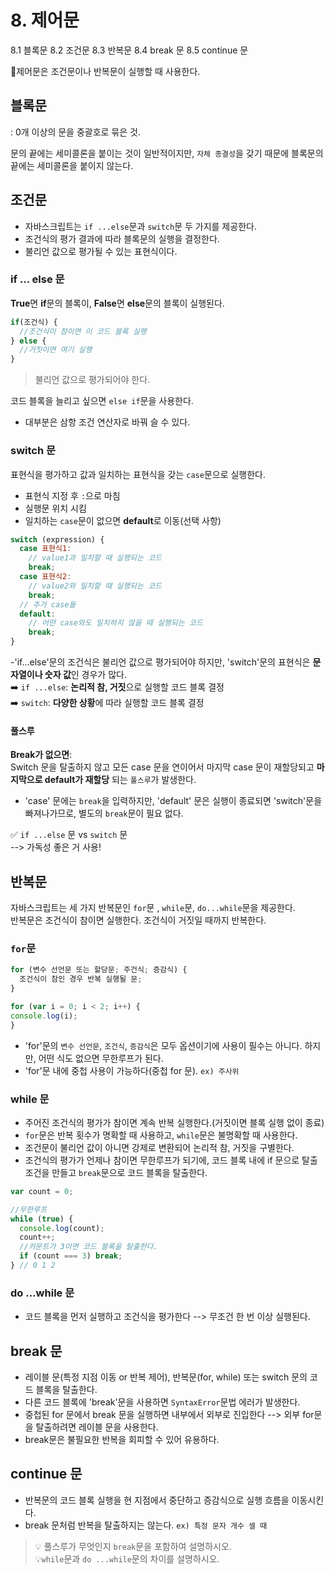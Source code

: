 # 8. 제어문
8.1 블록문
8.2 조건문
8.3 반복문
8.4 break 문
8.5 continue 문

🤔제어문은 조건문이나 반복문이 실행할 때 사용한다. 

## 블록문

: 0개 이상의 문을 중괄호로 묶은 것.

문의 끝에는 세미콜론을 붙이는 것이 일반적이지만, `자체 종결성`을 갖기 때문에 블록문의 끝에는 세미콜론을 붙이지 않는다.

## 조건문
- 자바스크립트는 `if ...else`문과 `switch`문 두 가지를 제공한다.
- 조건식의 평가 결과에 따라 블록문의 실행을 결정한다.
- 불리언 값으로 평가될 수 있는 표현식이다.

### if ... else 문
**True**면 **if**문의 블록이, **False**면 **else**문의 블록이 실행된다.
```javascript
if(조건식) {
  //조건식이 참이면 이 코드 블록 실행
} else {
  //거짓이면 여기 실행
}
```
>불리언 값으로 평가되어야 한다.

코드 블록을 늘리고 싶으면 `else if`문을 사용한다. 

- 대부분은 삼항 조건 연산자로 바꿔 슬 수 있다. 

### switch 문
표현식을 평가하고 값과 일치하는 표현식을 갖는 `case`문으로 실행한다. 
- 표현식 지정 후 `:`으로 마침
- 실행문 위치 시킴
- 일치하는 `case`문이 없으면 **default**로 이동(선택 사항)
```javascript
switch (expression) {
  case 표현식1:
    // value1과 일치할 때 실행되는 코드
    break;
  case 표현식2:
    // value2와 일치할 때 실행되는 코드
    break;
  // 추가 case들
  default:
    // 어떤 case와도 일치하지 않을 때 실행되는 코드
    break;
}
```

-'if...else'문의 조건식은 불리언 값으로 평가되어야 하지만, 'switch'문의 표현식은 **문자열이나 숫자 값**인 경우가 많다.<br>
➡️ `if ...else`: **논리적 참, 거짓**으로 실행할 코드 블록 결정<br>
➡️ `switch`: **다양한 상황**에 따라 실행할 코드 블록 결정

#### 풀스루
**Break가 없으면**: <br>
Switch 문을 탈출하지 않고 모든 case 문을 연이어서 마지막 case 문이 재할당되고 **마지막으로 default가 재할당** 되는 `풀스루`가 발생한다.
 
 - 'case' 문에는 `break`을 입력하지만, 'default' 문은 실행이 종료되면 'switch'문을 빠져나가므로, 별도의 `break`문이 필요 없다.

 ✅ `if ...else` 문 vs `switch` 문<br>
 --> 가독성 좋은 거 사용!

 ## 반복문
 자바스크립트는 세 가지 반복문인 `for`문 , `while`문, `do...while`문을 제공한다.<br>
 반복문은 조건식이 참이면 실행한다. 조건식이 거짓일 때까지 반복한다.

### `for`문
```javascript
for (변수 선언문 또는 할당문; 주건식; 증감식) {
  조건식이 참인 경우 반복 실행될 문;
}
```
```Javascript
for (var i = 0; i < 2; i++) {
console.log(i);
}
```
- 'for'문의 `변수 선언문`, `조건식`, `증감식`은 모두 옵션이기에 사용이 필수는 아니다. 하지만, 어떤 식도 없으면 무한루프가 된다.
- 'for'문 내에 중첩 사용이 가능하다(중첩 for 문). `ex) 주사위`

### while 문

- 주어진 조건식의 평가가 참이면 계속 반복 실행한다.(거짓이면 블록 실행 없이 종료)
- `for`문은 반복 횟수가 명확할 때 사용하고, `while`문은 불명확할 때 사용한다.
- 조건문이 불리언 값이 아니면 강제로 변환되어 논리적 참, 거짓을 구별한다.
- 조건식의 평가가 언제나 참이면 무한루프가 되기에, 코드 블록 내에 if 문으로 탈출 조건을 만들고 `break`문으로 코드 블록을 탈출한다.
```javascript
var count = 0;

//무한루프
while (true) {
  console.log(count);
  count++;
  //카운트가 3이면 코드 블록을 탈출한다.
  if (count === 3) break;
} // 0 1 2
```
### do ...while 문
- 코드 블록을 먼저 실행하고 조건식을 평가한다 --> 무조건 한 번 이상 실행된다.

## break 문
- 레이블 문(특정 지점 이동 or 반복 제어), 반복문(for, while) 또는 switch 문의 코드 블록을 탈출한다.
- 다른 코드 블록에 'break'문을 사용하면 `SyntaxError`문법 에러가 발생한다.
- 중첩된 for 문에서 break 문을 실행하면 내부에서 외부로 진입한다 --> 외부 for문을 탈출하려면 레이블 문을 사용한다.
- break문은 불필요한 반복을 회피할 수 있어 유용하다.

## continue 문

- 반복문의 코드 블록 실행을 현 지점에서 중단하고 증감식으로 실행 흐름을 이동시킨다.
- break 문처럼 반복을 탈출하지는 않는다. `ex) 특정 문자 개수 셀 때`


 >💡 풀스루가 무엇인지 `break`문을 포함하여 설명하시오.<br>
 >💡`while`문과 `do ...while`문의 차이를 설명하시오.
 
